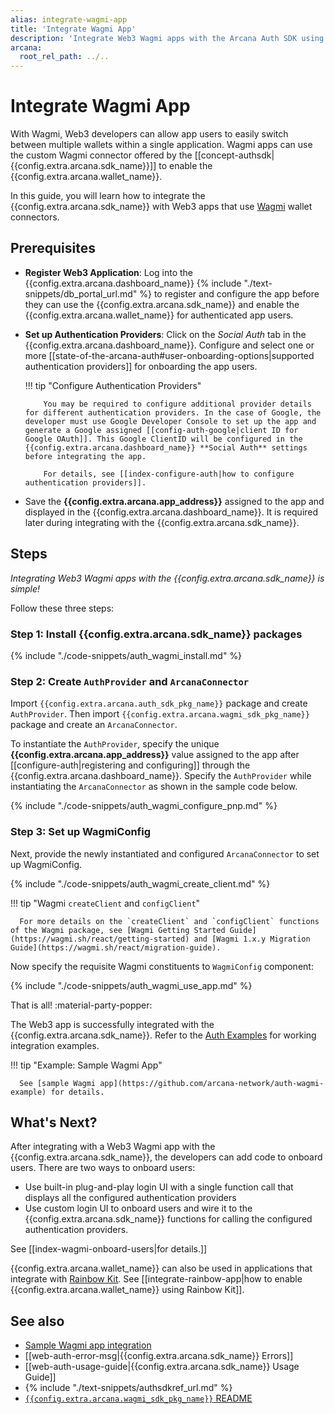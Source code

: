 ```yaml
---
alias: integrate-wagmi-app
title: 'Integrate Wagmi App'
description: 'Integrate Web3 Wagmi apps with the Arcana Auth SDK using the instructions listed here.'
arcana:
  root_rel_path: ../..
---
```


# Integrate Wagmi App

With Wagmi, Web3 developers can allow app users to easily switch between multiple wallets within a single application. Wagmi apps can use the custom Wagmi connector offered by the [[concept-authsdk| {{config.extra.arcana.sdk_name}}]] to enable the {{config.extra.arcana.wallet_name}}.

In this guide, you will learn how to integrate the {{config.extra.arcana.sdk_name}} with Web3 apps that use [Wagmi](https://wagmi.sh) wallet connectors.

## Prerequisites

* **Register Web3 Application**: Log into the {{config.extra.arcana.dashboard_name}} {% include "./text-snippets/db_portal_url.md" %} to register and configure the app before they can use the {{config.extra.arcana.sdk_name}} and enable the {{config.extra.arcana.wallet_name}} for authenticated app users.

* **Set up Authentication Providers**: Click on the *Social Auth* tab in the {{config.extra.arcana.dashboard_name}}. Configure and select one or more [[state-of-the-arcana-auth#user-onboarding-options|supported authentication providers]] for onboarding the app users.

    !!! tip "Configure Authentication Providers"

          You may be required to configure additional provider details for different authentication providers. In the case of Google, the developer must use Google Developer Console to set up the app and generate a Google assigned [[config-auth-google|client ID for Google OAuth]]. This Google ClientID will be configured in the {{config.extra.arcana.dashboard_name}} **Social Auth** settings before integrating the app.

          For details, see [[index-configure-auth|how to configure authentication providers]].

* Save the **{{config.extra.arcana.app_address}}** assigned to the app and displayed in the {{config.extra.arcana.dashboard_name}}. It is required later during integrating with the {{config.extra.arcana.sdk_name}}.

## Steps

*Integrating Web3 Wagmi apps with the {{config.extra.arcana.sdk_name}} is simple!*

Follow these three steps:

### Step 1: Install {{config.extra.arcana.sdk_name}} packages

{% include "./code-snippets/auth_wagmi_install.md" %}

### Step 2: Create `AuthProvider` and `ArcanaConnector`

Import `{{config.extra.arcana.auth_sdk_pkg_name}}` package and create `AuthProvider`. Then import `{{config.extra.arcana.wagmi_sdk_pkg_name}}` package and create an `ArcanaConnector`. 

To instantiate the `AuthProvider`, specify the unique **{{config.extra.arcana.app_address}}** value assigned to the app after [[configure-auth|registering and configuring]] through the {{config.extra.arcana.dashboard_name}}. Specify the `AuthProvider` while instantiating the `ArcanaConnector` as shown in the sample code below.

{% include "./code-snippets/auth_wagmi_configure_pnp.md" %}

### Step 3: Set up WagmiConfig

Next, provide the newly instantiated and configured `ArcanaConnector` to set up WagmiConfig. 

{% include "./code-snippets/auth_wagmi_create_client.md" %}

!!! tip "Wagmi `createClient` and `configClient`"

      For more details on the `createClient` and `configClient` functions of the Wagmi package, see [Wagmi Getting Started Guide](https://wagmi.sh/react/getting-started) and [Wagmi 1.x.y Migration Guide](https://wagmi.sh/react/migration-guide).

Now specify the requisite Wagmi constituents to `WagmiConfig` component:

{% include "./code-snippets/auth_wagmi_use_app.md" %}

That is all! :material-party-popper:

The Web3 app is successfully integrated with the {{config.extra.arcana.sdk_name}}. Refer to the [Auth Examples](https://github.com/arcana-network/auth-examples) for working integration examples.

!!! tip "Example: Sample Wagmi App"

      See [sample Wagmi app](https://github.com/arcana-network/auth-wagmi-example) for details.

## What's Next?

After integrating with a Web3 Wagmi app with the {{config.extra.arcana.sdk_name}}, the developers can add code to onboard users. There are two ways to onboard users: 

* Use built-in plug-and-play login UI with a single function call that displays all the configured authentication providers
* Use custom login UI to onboard users and wire it to the {{config.extra.arcana.sdk_name}} functions for calling the configured authentication providers.

See [[index-wagmi-onboard-users|for details.]]

{{config.extra.arcana.wallet_name}} can also be used in applications that integrate with [Rainbow Kit](https://www.rainbowkit.com/). See [[integrate-rainbow-app|how to enable {{config.extra.arcana.wallet_name}} using Rainbow Kit]].

## See also

* [Sample Wagmi app integration](https://github.com/arcana-network/auth-wagmi-example)
* [[web-auth-error-msg|{{config.extra.arcana.sdk_name}} Errors]]
* [[web-auth-usage-guide|{{config.extra.arcana.sdk_name}} Usage Guide]]
* {% include "./text-snippets/authsdkref_url.md" %}
* [`{{config.extra.arcana.wagmi_sdk_pkg_name}}` README](https://github.com/arcana-network/auth-react/blob/main/README.md)

